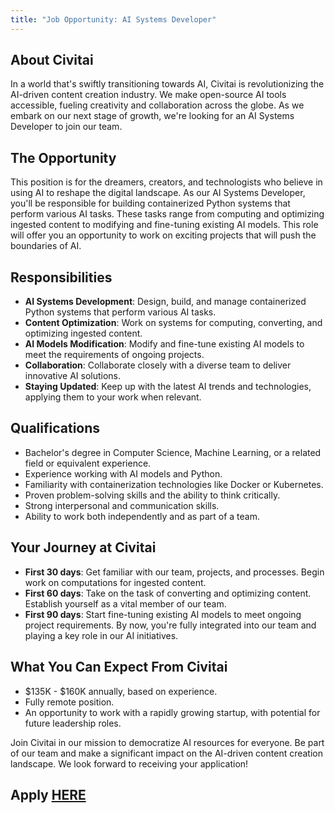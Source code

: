 ```yaml
---
title: "Job Opportunity: AI Systems Developer"
---
```


## About Civitai

In a world that's swiftly transitioning towards AI, Civitai is revolutionizing the AI-driven content creation industry. We make open-source AI tools accessible, fueling creativity and collaboration across the globe. As we embark on our next stage of growth, we're looking for an AI Systems Developer to join our team.

## The Opportunity

This position is for the dreamers, creators, and technologists who believe in using AI to reshape the digital landscape. As our AI Systems Developer, you'll be responsible for building containerized Python systems that perform various AI tasks. These tasks range from computing and optimizing ingested content to modifying and fine-tuning existing AI models. This role will offer you an opportunity to work on exciting projects that will push the boundaries of AI.

## Responsibilities

- **AI Systems Development**: Design, build, and manage containerized Python systems that perform various AI tasks.
- **Content Optimization**: Work on systems for computing, converting, and optimizing ingested content.
- **AI Models Modification**: Modify and fine-tune existing AI models to meet the requirements of ongoing projects.
- **Collaboration**: Collaborate closely with a diverse team to deliver innovative AI solutions.
- **Staying Updated**: Keep up with the latest AI trends and technologies, applying them to your work when relevant.

## Qualifications

- Bachelor's degree in Computer Science, Machine Learning, or a related field or equivalent experience.
- Experience working with AI models and Python.
- Familiarity with containerization technologies like Docker or Kubernetes.
- Proven problem-solving skills and the ability to think critically.
- Strong interpersonal and communication skills.
- Ability to work both independently and as part of a team.

## Your Journey at Civitai

- **First 30 days**: Get familiar with our team, projects, and processes. Begin work on computations for ingested content.
- **First 60 days**: Take on the task of converting and optimizing content. Establish yourself as a vital member of our team.
- **First 90 days**: Start fine-tuning existing AI models to meet ongoing project requirements. By now, you're fully integrated into our team and playing a key role in our AI initiatives.

## What You Can Expect From Civitai

- $135K - $160K annually, based on experience.
- Fully remote position.
- An opportunity to work with a rapidly growing startup, with potential for future leadership roles.

Join Civitai in our mission to democratize AI resources for everyone. Be part of our team and make a significant impact on the AI-driven content creation landscape. We look forward to receiving your application!

## Apply [HERE](https://forms.clickup.com/8459928/f/825mr-5820/BEIF9TG69LYV9MQVSW)
